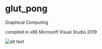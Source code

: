 # glut_pong
Graphical Computing

compiled in x86 Microsoft Visual Studio 2019

![alt text](https://github.com/Victor-Morvy/glut_pong/README_img.png)